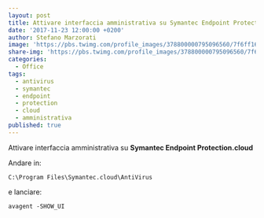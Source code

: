 ```yaml
---
layout: post
title: Attivare interfaccia amministrativa su Symantec Endpoint Protection.cloud
date: '2017-11-23 12:00:00 +0200'
author: Stefano Marzorati
image: 'https://pbs.twimg.com/profile_images/378800000795096560/7f6ff161620834f8dcae8414d2457863.png'
share-img: 'https://pbs.twimg.com/profile_images/378800000795096560/7f6ff161620834f8dcae8414d2457863.png'
categories:
  - Office
tags:
  - antivirus
  - symantec
  - endpoint
  - protection
  - cloud
  - amministrativa
published: true
---
```

Attivare interfaccia amministrativa su **Symantec Endpoint Protection.cloud**

Andare in:

	C:\Program Files\Symantec.cloud\AntiVirus

e lanciare:

	avagent -SHOW_UI


